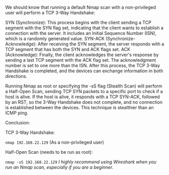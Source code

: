 We should know that running a default Nmap scan with a non-privileged user will perform a TCP 3-Way Handshake:

SYN (Synchronize): This process begins with the client sending a TCP segment with the SYN flag set, indicating that the client wants to establish a connection with the server. It includes an Initial Sequence Number (ISN), which is a randomly generated value.
SYN-ACK (Synchronize-Acknowledge): After receiving the SYN segment, the server responds with a TCP segment that has both the SYN and ACK flags set.
ACK (Acknowledge): Finally, the client acknowledges the server's response by sending a last TCP segment with the ACK flag set. The acknowledgment number is set to one more than the ISN.
After this process, the TCP 3-Way Handshake is completed, and the devices can exchange information in both directions.

Running Nmap as root or specifying the -sS flag (Stealth Scan) will perform a Half-Open Scan, sending TCP SYN packets to a specific port to check if a host is alive. If the host is alive, it responds with a TCP SYN-ACK, followed by an RST, so the 3-Way Handshake does not complete, and no connection is established between the devices. This technique is stealthier than an ICMP ping.

Conclusion:

TCP 3-Way Handshake:

`nmap 192.168.22.129` (As a non-privileged user)

Half-Open Scan (needs to be run as root):

`nmap -sS 192.168.22.129`
*I highly recommend using Wireshark when you run an Nmap scan, especially if you are a beginner.*
